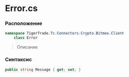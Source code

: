 
# Error.cs
### Расположение
```csharp
namespace TigerTrade.Tc.Connectors.Crypto.Bitmex.Client  
    class Error
```

> Описание

### Синтаксис
```csharp
public string Message { get; set; }
```
